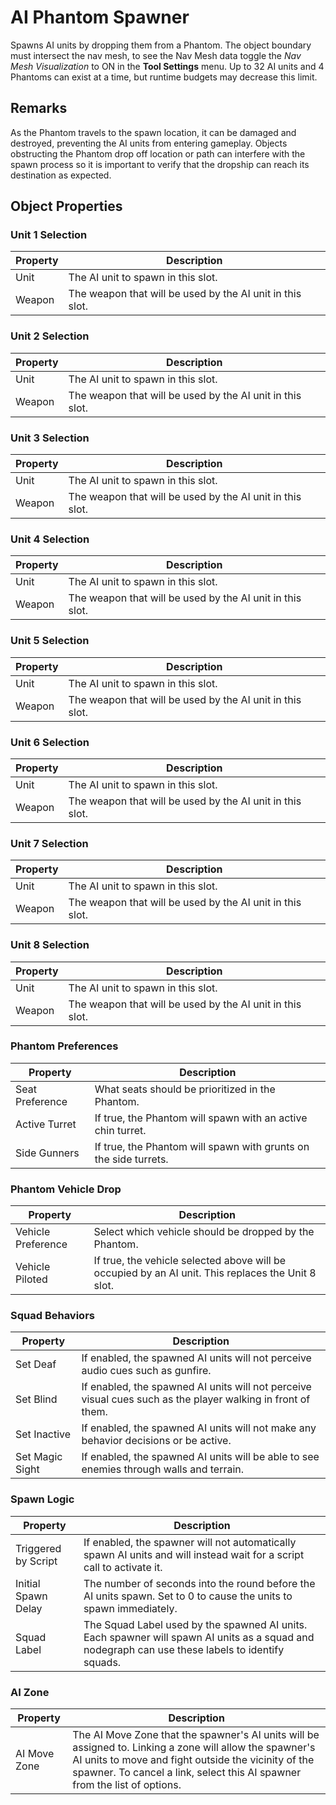# AI Phantom Spawner

Spawns AI units by dropping them from a Phantom. The object boundary must intersect the nav mesh, to see the Nav Mesh data
toggle the *Nav Mesh Visualization* to ON in the **Tool Settings** menu. Up to 32 AI units and 4 Phantoms can exist at a 
time, but runtime budgets may decrease this limit.

## Remarks

As the Phantom travels to the spawn location, it can be damaged and destroyed, preventing the AI units from entering gameplay. 
Objects obstructing the Phantom drop off location or path can interfere with the spawn process so it is important to verify 
that the dropship can reach its destination as expected.

## Object Properties

### Unit 1 Selection
| Property | Description                                              |
|----------|----------------------------------------------------------|
| Unit     | The AI unit to spawn in this slot.                       |
| Weapon   | The weapon that will be used by the AI unit in this slot.|

### Unit 2 Selection
| Property | Description                                              |
|----------|----------------------------------------------------------|
| Unit     | The AI unit to spawn in this slot.                       |
| Weapon   | The weapon that will be used by the AI unit in this slot.|

### Unit 3 Selection
| Property | Description                                              |
|----------|----------------------------------------------------------|
| Unit     | The AI unit to spawn in this slot.                       |
| Weapon   | The weapon that will be used by the AI unit in this slot.|

### Unit 4 Selection
| Property | Description                                              |
|----------|----------------------------------------------------------|
| Unit     | The AI unit to spawn in this slot.                       |
| Weapon   | The weapon that will be used by the AI unit in this slot.|

### Unit 5 Selection
| Property | Description                                              |
|----------|----------------------------------------------------------|
| Unit     | The AI unit to spawn in this slot.                       |
| Weapon   | The weapon that will be used by the AI unit in this slot.|

### Unit 6 Selection
| Property | Description                                              |
|----------|----------------------------------------------------------|
| Unit     | The AI unit to spawn in this slot.                       |
| Weapon   | The weapon that will be used by the AI unit in this slot.|

### Unit 7 Selection
| Property | Description                                              |
|----------|----------------------------------------------------------|
| Unit     | The AI unit to spawn in this slot.                       |
| Weapon   | The weapon that will be used by the AI unit in this slot.|

### Unit 8 Selection
| Property | Description                                              |
|----------|----------------------------------------------------------|
| Unit     | The AI unit to spawn in this slot.                       |
| Weapon   | The weapon that will be used by the AI unit in this slot.|

### Phantom Preferences
| Property           | Description                                                                                                      |
|--------------------|------------------------------------------------------------------------------------------------------------------|
| Seat Preference    | What seats should be prioritized in the Phantom.                                                                 |
| Active Turret      | If true, the Phantom will spawn with an active chin turret.                                                      |
| Side Gunners       | If true, the Phantom will spawn with grunts on the side turrets.                                                 |

### Phantom Vehicle Drop
| Property           | Description                                                                                                      |
|--------------------|------------------------------------------------------------------------------------------------------------------|
| Vehicle Preference | Select which vehicle should be dropped by the Phantom.                                                           |
| Vehicle Piloted    | If true, the vehicle selected above will be occupied by an AI unit. This replaces the Unit 8 slot.               |

### Squad Behaviors
| Property         | Description                                                                                                 |
|------------------|-------------------------------------------------------------------------------------------------------------|
| Set Deaf         | If enabled, the spawned AI units will not perceive audio cues such as gunfire.                              |
| Set Blind        | If enabled, the spawned AI units will not perceive visual cues such as the player walking in front of them. |
| Set Inactive     | If enabled, the spawned AI units will not make any behavior decisions or be active.                         |
| Set Magic Sight  | If enabled, the spawned AI units will be able to see enemies through walls and terrain.                     |

### Spawn Logic
| Property            | Description                                                                                                                                      |
|---------------------|--------------------------------------------------------------------------------------------------------------------------------------------------|
| Triggered by Script | If enabled, the spawner will not automatically spawn AI units and will instead wait for a script call to activate it.                            |
| Initial Spawn Delay | The number of seconds into the round before the AI units spawn. Set to 0 to cause the units to spawn immediately.                                |
| Squad Label		  | The Squad Label used by the spawned AI units. Each spawner will spawn AI units as a squad and nodegraph can use these labels to identify squads. |

### AI Zone
| Property     | Description                                                                                                                                                                                                                                  |
|--------------|----------------------------------------------------------------------------------------------------------------------------------------------------------------------------------------------------------------------------------------------|
| AI Move Zone | The AI Move Zone that the spawner's AI units will be assigned to. Linking a zone will allow the spawner's AI units to move and fight outside the vicinity of the spawner. To cancel a link, select this AI spawner from the list of options. |